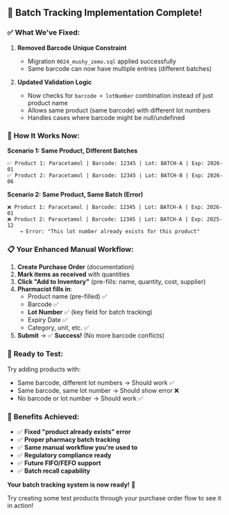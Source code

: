 ## 🎉 Batch Tracking Implementation Complete!

### ✅ **What We've Fixed:**

1. **Removed Barcode Unique Constraint**

   - Migration `0024_mushy_zemo.sql` applied successfully
   - Same barcode can now have multiple entries (different batches)

2. **Updated Validation Logic**
   - Now checks for `barcode + lotNumber` combination instead of just product name
   - Allows same product (same barcode) with different lot numbers
   - Handles cases where barcode might be null/undefined

### 🚀 **How It Works Now:**

**Scenario 1: Same Product, Different Batches**

```
✅ Product 1: Paracetamol | Barcode: 12345 | Lot: BATCH-A | Exp: 2026-01
✅ Product 2: Paracetamol | Barcode: 12345 | Lot: BATCH-B | Exp: 2026-06
```

**Scenario 2: Same Product, Same Batch (Error)**

```
❌ Product 1: Paracetamol | Barcode: 12345 | Lot: BATCH-A | Exp: 2026-01
❌ Product 2: Paracetamol | Barcode: 12345 | Lot: BATCH-A | Exp: 2025-12
    → Error: "This lot number already exists for this product"
```

### 📋 **Your Enhanced Manual Workflow:**

1. **Create Purchase Order** (documentation)
2. **Mark items as received** with quantities
3. **Click "Add to Inventory"** (pre-fills: name, quantity, cost, supplier)
4. **Pharmacist fills in**:
   - Product name (pre-filled) ✅
   - Barcode ✅
   - **Lot Number** ✅ (key field for batch tracking)
   - Expiry Date ✅
   - Category, unit, etc. ✅
5. **Submit** → ✅ **Success!** (No more barcode conflicts)

### 🧪 **Ready to Test:**

Try adding products with:

- Same barcode, different lot numbers → Should work ✅
- Same barcode, same lot number → Should show error ❌
- No barcode or lot number → Should work ✅

### 🎯 **Benefits Achieved:**

- ✅ **Fixed "product already exists" error**
- ✅ **Proper pharmacy batch tracking**
- ✅ **Same manual workflow you're used to**
- ✅ **Regulatory compliance ready**
- ✅ **Future FIFO/FEFO support**
- ✅ **Batch recall capability**

**Your batch tracking system is now ready!** 🎊

Try creating some test products through your purchase order flow to see it in action!
